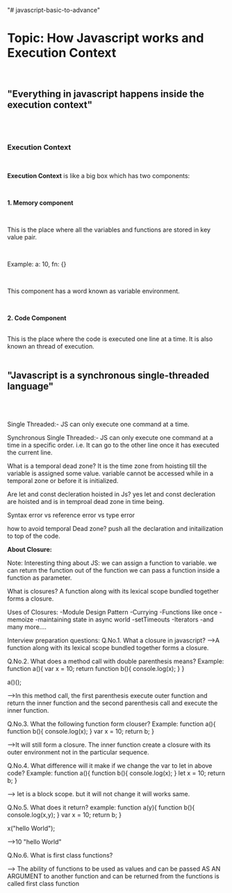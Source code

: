 "# javascript-basic-to-advance" 

<h1>Topic: How Javascript works and Execution Context</h1></br>
<h2> "Everything in javascript happens inside the execution context"</h2></br></br>
<h3><b>Execution Context</b></h3></br>
<p><b>Execution Context</b> is like a big box which has two components:</p></br>
<p><b>1. Memory component</b></p></br>
<p>This is the place where all the variables and functions are stored in key value pair.</p></br>
<p>Example: a: 10, fn: {}</p></br>
<p>This component has a word known as variable environment.</p></br>
<p><b>2. Code Component</b></p></br>
This is the place where the code is executed one line at a time.
It is also known an thread of execution.
</br></br>

<h2>"Javascript is a synchronous single-threaded language"</h2></br></br>
<p> Single Threaded:- JS can only execute one command at a time.</p>
<p> Synchronous Single Threaded:- JS can only execute one command at a time in a specific order. i.e. It can go to the other line once it has executed the current line.</p>

What is a temporal dead zone?
It is the time zone from hoisting till the variable is assigned some value.
variable cannot be accessed while in a temporal zone or before it is initialized.

Are let and const decleration hoisted in Js?
yes let and const decleration are hoisted and is in temproal dead zone in time being.

Syntax error vs reference error vs type error

how to avoid temporal Dead zone?
push all the declaration and initailization to top of the code.

<b>About Closure:</b>

Note: Interesting thing about JS:
we can assign a function to variable.
we can return the function out of the function
we can pass a function inside a function as parameter.

What is closures?
A function along with its lexical scope bundled together forms a closure.


Uses of Closures:
-Module Design Pattern
-Currying
-Functions like once
-memoize
-maintaining state in async world
-setTimeouts
-Iterators
-and many more....

Interview preparation questions:
Q.No.1. What a closure in javascript?
-->A function along with its lexical scope bundled together forms a closure.

Q.No.2. What does a method call with double parenthesis means?
Example:
function a(){
    var x = 10;
  return  function b(){
        console.log(x);
    }
}

a()();

-->In this method call, the first parenthesis execute outer function and return the inner function and the second parenthesis call and execute the inner function.

Q.No.3. What the following function form clouser?
Example:
function a(){
 function b(){
        console.log(x);
    }
    var x = 10;
    return b;
}

-->It will still form a closure. The inner function create a closure with its outer environment not in the particular sequence.

Q.No.4. What difference will it make if we change the var to let in above code?
Example:
function a(){
 function b(){
        console.log(x);
    }
    let x = 10;
    return b;
}

--> let is a block scope. but it will not change it will works same.

Q.No.5. What does it return?
example:
function a(y){
 function b(){
        console.log(x,y);
    }
    var x = 10;
    return b;
}

x("hello World");

-->10 "hello World"

Q.No.6. What is first class functions?

--> The ability of functions to be used as values and can be passed AS AN ARGUMENT to another function  and can be returned from the functions is called first class function 
